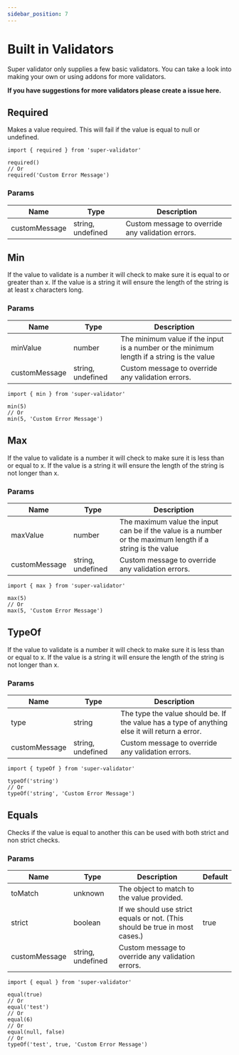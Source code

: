 ```yaml
---
sidebar_position: 7
---
```


# Built in Validators

Super validator only supplies a few basic validators. You can take a look into making your own or using addons for more validators.

**If you have suggestions for more validators please create a issue here.**

## Required

Makes a value required. This will fail if the value is equal to null or undefined.

```
import { required } from 'super-validator'

required()
// Or
required('Custom Error Message')
```

### Params

| Name          | Type              | Description                                       |
| ------------- | ----------------- | ------------------------------------------------- |
| customMessage | string, undefined | Custom message to override any validation errors. |

## Min

If the value to validate is a number it will check to make sure it is equal to or greater than x. If the value is a string it will ensure the length of the string is at least x characters long.

### Params

| Name          | Type              | Description                                                                               |
| ------------- | ----------------- | ----------------------------------------------------------------------------------------- |
| minValue      | number            | The minimum value if the input is a number or the minimum length if a string is the value |
| customMessage | string, undefined | Custom message to override any validation errors.                                         |

```
import { min } from 'super-validator'

min(5)
// Or
min(5, 'Custom Error Message')
```

## Max

If the value to validate is a number it will check to make sure it is less than or equal to x. If the value is a string it will ensure the length of the string is not longer than x.

### Params

| Name          | Type              | Description                                                                                                |
| ------------- | ----------------- | ---------------------------------------------------------------------------------------------------------- |
| maxValue      | number            | The maximum value the input can be if the value is a number or the maximum length if a string is the value |
| customMessage | string, undefined | Custom message to override any validation errors.                                                          |

```
import { max } from 'super-validator'

max(5)
// Or
max(5, 'Custom Error Message')
```

## TypeOf

If the value to validate is a number it will check to make sure it is less than or equal to x. If the value is a string it will ensure the length of the string is not longer than x.

### Params

| Name          | Type              | Description                                                                                    |
| ------------- | ----------------- | ---------------------------------------------------------------------------------------------- |
| type          | string            | The type the value should be. If the value has a type of anything else it will return a error. |
| customMessage | string, undefined | Custom message to override any validation errors.                                              |

```
import { typeOf } from 'super-validator'

typeOf('string')
// Or
typeOf('string', 'Custom Error Message')
```

## Equals

Checks if the value is equal to another this can be used with both strict and non strict checks.

### Params

| Name          | Type              | Description                                                                 | Default |
| ------------- | ----------------- | --------------------------------------------------------------------------- | ------- |
| toMatch       | unknown           | The object to match to the value provided.                                  |
| strict        | boolean           | If we should use strict equals or not. (This should be true in most cases.) | true    |
| customMessage | string, undefined | Custom message to override any validation errors.                           |         |

```
import { equal } from 'super-validator'

equal(true)
// Or
equal('test')
// Or
equal(6)
// Or
equal(null, false)
// Or
typeOf('test', true, 'Custom Error Message')
```
